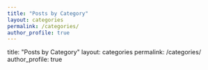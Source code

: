 ```yaml
---
title: "Posts by Category"
layout: categories
permalink: /categories/
author_profile: true
---
```



title: "Posts by Category"
layout: categories
permalink: /categories/
author_profile: true
